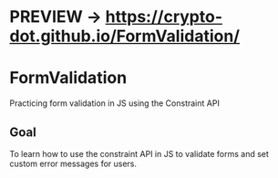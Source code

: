 # PREVIEW -> https://crypto-dot.github.io/FormValidation/
# FormValidation
Practicing form validation in JS using the Constraint API

## Goal
To learn how to use the constraint API in JS to validate forms and set custom error messages for users.
